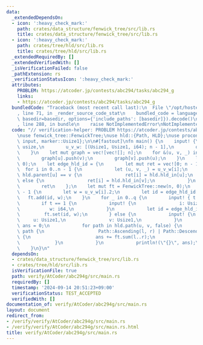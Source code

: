 ```yaml
---
data:
  _extendedDependsOn:
  - icon: ':heavy_check_mark:'
    path: crates/data_structure/fenwick_tree/src/lib.rs
    title: crates/data_structure/fenwick_tree/src/lib.rs
  - icon: ':heavy_check_mark:'
    path: crates/tree/hld/src/lib.rs
    title: crates/tree/hld/src/lib.rs
  _extendedRequiredBy: []
  _extendedVerifiedWith: []
  _isVerificationFailed: false
  _pathExtension: rs
  _verificationStatusIcon: ':heavy_check_mark:'
  attributes:
    PROBLEM: https://atcoder.jp/contests/abc294/tasks/abc294_g
    links:
    - https://atcoder.jp/contests/abc294/tasks/abc294_g
  bundledCode: "Traceback (most recent call last):\n  File \"/opt/hostedtoolcache/Python/3.10.14/x64/lib/python3.10/site-packages/onlinejudge_verify/documentation/build.py\"\
    , line 71, in _render_source_code_stat\n    bundled_code = language.bundle(stat.path,\
    \ basedir=basedir, options={'include_paths': [basedir]}).decode()\n  File \"/opt/hostedtoolcache/Python/3.10.14/x64/lib/python3.10/site-packages/onlinejudge_verify/languages/rust.py\"\
    , line 288, in bundle\n    raise NotImplementedError\nNotImplementedError\n"
  code: "// verification-helper: PROBLEM https://atcoder.jp/contests/abc294/tasks/abc294_g\n\
    \nuse fenwick_tree::FenwickTree;\nuse hld::{Path, HLD};\nuse proconio::{fastout,\
    \ input, marker::Usize1};\n\n#[fastout]\nfn main() {\n    input! {\n        n:\
    \ usize,\n        u_v_w: [(Usize1, Usize1, i64); n - 1],\n        q: usize,\n\
    \    }\n    let mut graph = vec![vec![]; n];\n    for &(u, v, _) in &u_v_w {\n\
    \        graph[u].push(v);\n        graph[v].push(u);\n    }\n    let hld = HLD::new(graph,\
    \ 0);\n    let edge_hld_id = {\n        let mut ret = vec![0; n - 1];\n      \
    \  for i in 0..n - 1 {\n            let (u, v, _) = u_v_w[i];\n            if\
    \ hld.parent[u] == v {\n                ret[i] = hld.hld_in[u];\n            }\
    \ else {\n                ret[i] = hld.hld_in[v];\n            }\n        }\n\
    \        ret\n    };\n    let mut ft = FenwickTree::new(n, 0);\n    for i in 0..n\
    \ - 1 {\n        let w = u_v_w[i].2;\n        let id = edge_hld_id[i];\n     \
    \   ft.add(id, w);\n    }\n    for _ in 0..q {\n        input! { t: usize }\n\
    \        if t == 1 {\n            input! {\n                i: Usize1,\n     \
    \           w: i64,\n            }\n            let id = edge_hld_id[i];\n   \
    \         ft.set(id, w);\n        } else {\n            input! {\n           \
    \     u: Usize1,\n                v: Usize1,\n            }\n            let mut\
    \ ans = 0;\n            for path in hld.path(u, v, false) {\n                match\
    \ path {\n                    Path::Ascending(l, r) | Path::Descending(l, r) =>\
    \ {\n                        ans += ft.sum(l..r);\n                    }\n   \
    \             }\n            }\n            println!(\"{}\", ans);\n        }\n\
    \    }\n}\n"
  dependsOn:
  - crates/data_structure/fenwick_tree/src/lib.rs
  - crates/tree/hld/src/lib.rs
  isVerificationFile: true
  path: verify/AtCoder/abc294g/src/main.rs
  requiredBy: []
  timestamp: '2024-09-14 20:51:23+09:00'
  verificationStatus: TEST_ACCEPTED
  verifiedWith: []
documentation_of: verify/AtCoder/abc294g/src/main.rs
layout: document
redirect_from:
- /verify/verify/AtCoder/abc294g/src/main.rs
- /verify/verify/AtCoder/abc294g/src/main.rs.html
title: verify/AtCoder/abc294g/src/main.rs
---
```

